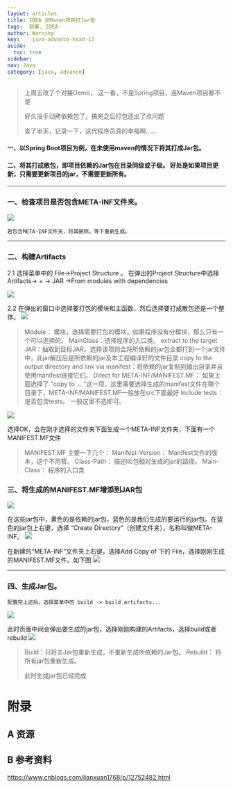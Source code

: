 ```yaml
---
layout: articles
title: IDEA 非Maven项目打Jar包
tags:  部署, IDEA
author: Warning
key:    java-advance-head-13
aside:
  toc: true
sidebar:
nav: Java
category: [java, advance]
---
```




> 上周五改了个对接Demo， 这一看，不是Spring项目，连Maven项目都不是
>
> 好久没手动拷依赖包了，搞完之后打包还出了点问题
>
> 查了半天，记录一下，这代程序员真的幸福啊……
>


<!--more-->

#### 一、以Spring Boot项目为例，在未使用maven的情况下将其打成Jar包。

#### 二、将其打成散包，即项目依赖的Jar包在目录同级或子级。 好处是如果项目更新，只需要更新项目的jar，不需要更新所有。

------

### 一、检查项目是否包含META-INF文件夹。

![](https://gitee.com/war-ning/picture/raw/master/blog//20210816101234.png)

```
若包含META-INF文件夹，将其删除。等下重新生成。
```

------

### 二、构建Artifacts

2.1 选择菜单中的 File->Project Structure 。 在弹出的Project Structure中选择 Artifacts-> + -> JAR ->From modules with dependencies

![](https://gitee.com/war-ning/picture/raw/master/blog//20210816101303.png)

2.2 在弹出的窗口中选择要打包的模块和主函数，然后选择要打成散包还是一个整体。
![](https://gitee.com/war-ning/picture/raw/master/blog//20210816101323.png)

> Module： 模块，选择需要打包的模块。如果程序没有分模块，那么只有一个可以选择的。
> MainClass：选择程序的入口类。
> extract to the target JAR：抽取到目标JAR。选择该项则会将所依赖的jar包全都打到一个jar文件中，此jar解压后是所依赖的jar及本工程编译好的文件目录
> copy to the output directory and link via manifest：将依赖的jar复制到输出目录并且使用manifest链接它们。
> Direct for META-INF/MANIFEST.MF： 如果上面选择了 "copy to ... "这一项，这里需要选择生成的manifest文件在哪个目录下，META-INF/MANIFEST.MF一般放在src下面最好
> Include tests： 是否包含tests。 一般这里不选即可。

![](https://gitee.com/war-ning/picture/raw/master/blog//20210816101342.png)

选择OK，会在刚才选择的文件夹下面生成一个META-INF文件夹，下面有一个MANIFEST.MF文件

> MANIFEST.MF
> 主要一下几个：
> Manifest-Version： Manifest文件的版本，这个不用管。
> Class-Path： 描述lib包相对生成的jar的路径。
> Main-Class： 程序的入口类

### 三、将生成的MANIFEST.MF增添到JAR包

![](https://gitee.com/war-ning/picture/raw/master/blog//20210816101408.png)

在这些jar包中，黄色的是依赖的jar包，蓝色的是我们生成的要运行的jar包。在蓝色的jar包上右键，选择 “Create Directory”（创建文件夹），名称叫做META-INF。
![](https://gitee.com/war-ning/picture/raw/master/blog//20210816101423.png)

在新建的“META-INF”文件夹上右键，选择Add Copy of 下的 File，选择刚刚生成的MANIFEST.MF文件。如下图
![](https://gitee.com/war-ning/picture/raw/master/blog//20210816101442.png)

------

### 四、生成Jar包。

```
配置完上述后。选择菜单中的 build -> build artifacts...
```

![](https://gitee.com/war-ning/picture/raw/master/blog//20210816101500.png)

此时页面中间会弹出要生成的jar包，选择刚刚构建的Artifacts，选择build或者rebuild
![](https://gitee.com/war-ning/picture/raw/master/blog//20210816101515.png)

> Build：只将主Jar包重新生成，不重新生成所依赖的Jar包。
> Rebuild： 将所有jar包重新生成。
>
>
>
> 此时生成jar包已经完成



# 附录
## A 资源
## B 参考资料
https://www.cnblogs.com/lianxuan1768/p/12752482.html


